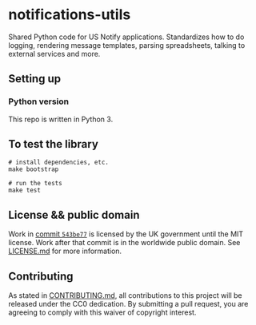 # notifications-utils

Shared Python code for US Notify applications. Standardizes how to do logging, rendering message templates, parsing spreadsheets, talking to external services and more.

## Setting up

### Python version

This repo is written in Python 3.

## To test the library

```
# install dependencies, etc.
make bootstrap

# run the tests
make test
```

## License && public domain

Work in [commit `543be77`](https://github.com/GSA/notifications-admin/commit/543be77776b64fddb6ba70fbb015ecd81a372478) is licensed by the UK government until the MIT license. Work after that commit is in the worldwide public domain. See [LICENSE.md](./LICENSE.md) for more information.

## Contributing

As stated in [CONTRIBUTING.md](CONTRIBUTING.md), all contributions to this project will be released under the CC0 dedication. By submitting a pull request, you are agreeing to comply with this waiver of copyright interest.
